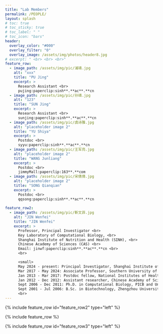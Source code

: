 ```yaml
---
title: "Lab Members"
permalink: /PEOPLE/
layout: splash
# toc: true
# toc_sticky: true
# toc_label: " "
# toc_icon: "bars"
header:
  overlay_color: "#000"
  overlay_filter: "0"
  overlay_image: /assets/img/photos/header8.jpg
# excerpt: " <br> <br> <br>"
feature_row:
  - image_path: /assets/img/pic/浦靖.jpg
    alt: "xxx"
    title: "PU Jing"
    excerpt: >
      Research Assistant <br>
      pujing:paperclip:sinh**.**ac**.**cn
  - image_path: /assets/img/pic/孙靖.jpg
    alt: "123"
    title: "SUN Jing"
    excerpt: >
      Research Assistant <br>
      sunjing:paperclip:sinh**.**ac**.**cn
  - image_path: /assets/img/pic/虞诗雅.jpg
    alt: "placeholder image 2"
    title: "YU Shiya"
    excerpt: >
      Postdoc <br>
      syyu:paperclip:sinh**.**ac**.**cn
  - image_path: /assets/img/pic/王军亮.jpg
    alt: "placeholder image 2"
    title: "WANG Junliang"
    excerpt: >
      Postdoc <br>
      jimmyMall:paperclip:163**.**com
  - image_path: /assets/img/pic/宋倩倩.jpg
    alt: "placeholder image 2"
    title: "SONG Qianqian"
    excerpt: >
      Postdoc <br>
      qqsong:paperclip:sinh**.**ac**.**cn
    
feature_row2:
  - image_path: /assets/img/pic/靳文菲.jpg
    alt: "JIN Wenfei"
    title: "JIN Wenfei"
    excerpt: >
      Professor, Principal Investigator <br>
      Key Laboratory of Computational Biology, <br>
      Shanghai Institute of Nutrition and Health (SINH), <br>
      Chinese Academy of Sciences (CAS) <br>
      Email: jinwf:paperclip:sinh**.**ac**.**cn <br>
      <br>

      <small>
      May 2024 - present: Principal Investigator, Shanghai Institute of Nutrition and Health, CAS <br>
      Mar 2017 - May 2024: Associate Professor, Southern University of Science and Technology <br>
      Jan 2013 - Mar 2017: Postdoc fellow, National Institutes of Health (NIH) <br>
      Jan 2012 - Dec 2012: Assistant researcher, Chinese Academy of Sciences and Max Planck Society Partner Institute for Computational Biology (PICB), SIBS, CAS <br>
      Sept 2006 - Dec 2011: Ph.D. in Computational Biology, PICB and University of Chinese Academies of Sciences <br>
      Sept 2001 - Jul 2006: B.Sc. in Biotechnology, Zhengzhou University, China <br></small>
      <br>
---
```



{% include feature_row id="feature_row2" type="left" %}

{% include feature_row %}


{% include feature_row id="feature_row3" type="left" %}

